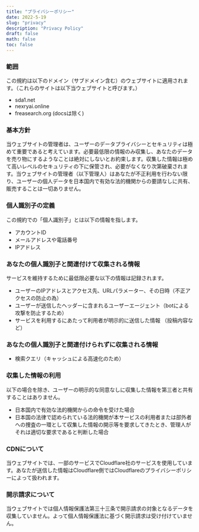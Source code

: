 ```yaml
---
title: "プライバシーポリシー"
date: 2022-5-19
slug: "privacy"
description: "Privacy Policy"
draft: false
math: false
toc: false
---
```


### 範囲
この規約は以下のドメイン（サブドメイン含む）のウェブサイトに適用されます。（これらのサイトは以下当ウェブサイトと呼びます。）

 - sda1.net
 - nexryai.online
 - freasearch.org (docsは除く)

### 基本方針
当ウェブサイトの管理者は、ユーザーのデータプライバシーとセキュリティは極めて重要であると考えています。必要最低限の情報のみ収集し、あなたのデータを売り物にするようなことは絶対にしないとお約束します。収集した情報は極めて高いレベルのセキュリティの下に保管され、必要がなくなり次第破棄されます。当ウェブサイトの管理者（以下管理人）はあなたが不正利用を行わない限り、ユーザーの個人データを日本国内で有効な法的機関からの要請なしに共有、販売することは一切ありません。

### 個人識別子の定義
この規約での「個人識別子」とは以下の情報を指します。
 - アカウントID
 - メールアドレスや電話番号
 - IPアドレス

### あなたの個人識別子と関連付けて収集される情報
サービスを維持するために最低限必要な以下の情報は記録されます。

 - ユーザーのIPアドレスとアクセス先、URLパラメーター、その日時（不正アクセスの防止の為）
 - ユーザーが送信したヘッダーに含まれるユーザーエージェント（botによる攻撃を防止するため）
 - サービスを利用するにあたって利用者が明示的に送信した情報 （投稿内容など）

### あなたの個人識別子と関連付けられずに収集される情報
 - 検索クエリ（キャッシュによる高速化のため）


### 収集した情報の利用
以下の場合を除き、ユーザーの明示的な同意なしに収集した情報を第三者と共有することはありません。

 - 日本国内で有効な法的機関からの命令を受けた場合
 - 日本国の法律で認められている法的機関が本サービスの利用者または部外者への捜査の一環として収集した情報の開示等を要求してきたとき、管理人がそれは適切な要求であると判断した場合


### CDNについて
当ウェブサイトでは、一部のサービスでCloudflare社のサービスを使用しています。あなたが送信した情報はCloudflare側ではCloudflareのプライバシーポリシーによって扱われます。

### 開示請求について
当ウェブサイトでは個人情報保護法第三十三条で開示請求の対象となるデータを収集していません。よって個人情報保護法に基づく開示請求は受け付けていません。
